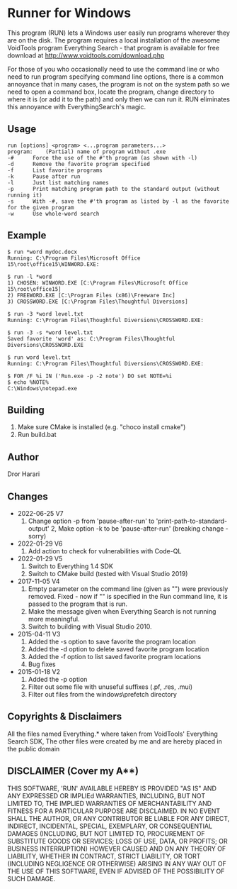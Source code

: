 Runner for Windows
==================

This program (RUN) lets a Windows user easily run programs wherever they are on the disk. The program requires a local installation of the awesome VoidTools program Everything Search - that program is available for free download at http://www.voidtools.com/download.php

For those of you who occasionally need to use the command line or who need to run program specifying command line options, there is a common annoyance that in many cases, the program is not on the system path so we need to open a command box, locate the program, change directory to where it is (or add it to the path) and only then we can run it. RUN eliminates this annoyance with EverythingSearch's magic.

Usage
-----
    run [options] <program> <...program parameters...>
    program:	(Partial) name of program without .exe
    -#		Force the use of the #'th program (as shown with -l)
    -d		Remove the favorite program specified
    -f		List favorite programs
    -k		Pause after run
    -l		Just list matching names
    -p		Print matching program path to the standard output (without running it)
    -s		With -#, save the #'th program as listed by -l as the favorite for the given program
    -w		Use whole-word search

Example
-------

    $ run *word mydoc.docx
    Running: C:\Program Files\Microsoft Office 15\root\office15\WINWORD.EXE:

    $ run -l *word
    1) CHOSEN: WINWORD.EXE [C:\Program Files\Microsoft Office 15\root\office15]
    2) FREEWORD.EXE [C:\Program Files (x86)\Freeware Inc]
    3) CROSSWORD.EXE [C:\Program Files\Thoughtful Diversions]

    $ run -3 *word level.txt
    Running: C:\Program Files\Thoughtful Diversions\CROSSWORD.EXE:

    $ run -3 -s *word level.txt
    Saved favorite 'word' as: C:\Program Files\Thoughtful Diversions\CROSSWORD.EXE
    
    $ run word level.txt
    Running: C:\Program Files\Thoughtful Diversions\CROSSWORD.EXE:

    $ FOR /F %i IN ('Run.exe -p -2 note') DO set NOTE=%i
    $ echo %NOTE%
    C:\Windows\notepad.exe

Building
--------
1. Make sure CMake is installed (e.g. "choco install cmake")
2. Run build.bat

	
Author
------
Dror Harari

Changes
-------
* 2022-06-25 V7
  1. Change option -p from 'pause-after-run' to 'print-path-to-standard-output'
  2, Make option -k to be 'pause-after-run' (breaking change - sorry)
* 2022-01-29 V6
  1. Add action to check for vulnerabilities with Code-QL
* 2022-01-29 V5
  1. Switch to Everything 1.4 SDK
  2. Switch to CMake build (tested with Visual Studio 2019)
* 2017-11-05 V4
  1. Empty parameter on the command line (given as "") were previously removed. 
     Fixed - now if "" is specified in the Run command line, it is passed to the
     program that is run.
  2. Make the message given when Everything Search is not running more meaningful.
  3. Switch to building with Visual Studio 2010.
* 2015-04-11 V3
  1. Added the -s option to save favorite the program location
  2. Added the -d option to delete saved favorite program location
  3. Added the -f option to list saved favorite program locations
  4. Bug fixes
* 2015-01-18	V2
  1. Added the -p option
  2. Filter out some file with unuseful suffixes (.pf, .res, .mui)
  3. Filter out files from the windows\prefetch directory


Copyrights & Disclaimers
------------------------
All the files named Everything.* where taken from VoidTools' Everything 
Search SDK, The other files were created by me and are hereby placed in 
the public domain

DISCLAIMER (Cover my A**)
-------------------------

THIS SOFTWARE, 'RUN' AVAILABLE HEREBY IS PROVIDED "AS IS" AND ANY EXPRESSED 
OR IMPLIEd WARRANTIES, INCLUDING, BUT NOT LIMITED TO, THE IMPLIED WARRANTIES 
OF MERCHANTABILITY AND FITNESS FOR A PARTICULAR PURPOSE ARE DISCLAIMED. IN 
NO EVENT SHALL THE AUTHOR, OR ANY CONTRIBUTOR BE LIABLE FOR ANY DIRECT, 
INDIRECT, INCIDENTAL, SPECIAL, EXEMPLARY, OR CONSEQUENTIAL DAMAGES (INCLUDING, 
BUT NOT LIMITED TO, PROCUREMENT OF SUBSTITUTE GOODS OR SERVICES; LOSS OF USE, 
DATA, OR PROFITS; OR BUSINESS INTERRUPTION) HOWEVER CAUSED AND ON ANY THEORY 
OF LIABILITY, WHETHER IN CONTRACT, STRICT LIABILITY, OR TORT (INCLUDING 
NEGLIGENCE OR OTHERWISE) ARISING IN ANY WAY OUT OF THE USE OF THIS SOFTWARE, 
EVEN IF ADVISED OF THE POSSIBILITY OF SUCH DAMAGE.
<!--stackedit_data:
eyJoaXN0b3J5IjpbMTQ1MDM4MzA1MF19
-->